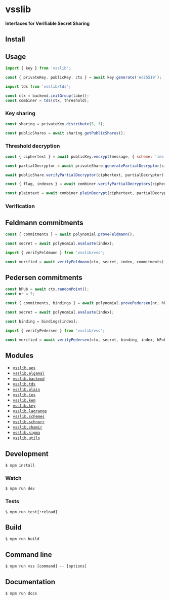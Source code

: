 # vsslib

**Interfaces for Verifiable Secret Sharing**

## Install

## Usage

```js
import { key } from 'vsslib';

const { privateKey, publicKey, ctx } = await key.generate('ed25519');
```

```js
import tds from 'vsslib/tds';

const ctx = backend.initGroup(label);
const combiner = tds(ctx, threshold);
```

### Key sharing

```js
const sharing = privateKey.distribute(5, 3);

const publicShares = await sharing.getPublicShares();
```

### Threshold decryption

```js
const { ciphertext } = await publicKey.encrypt(message, { scheme: 'ies' });
```

```js
const partialDecryptor = await privateShare.generatePartialDecryptor(ciphertext);
```

```js
await publicShare.verifyPartialDecryptor(ciphertext, partialDecryptor);
```

```js
const { flag, indexes } = await combiner.verifyPartialDecryptors(ciphertext, publicShares, partialDecryptors);
```

```js
const plaintext = await combiner.plainDecrypt(ciphertext, partialDecryptors);
```

### Verification

## Feldmann commitments

```js
const { commitments } = await polynomial.proveFeldmann();
```

```js
const secret = await polynomial.evaluate(index);
```

```js
import { verifyFeldmann } from 'vsslib/vss';

const verified = await verifyFeldmann(ctx, secret, index, commitments);
```


## Pedersen commitments

```js
const hPub = await ctx.randomPoint();
const nr = 7;

const { commitments, bindings } = await polynomial.provePedersen(nr, hPub);
```

```js
const secret = await polynomial.evaluate(index);

const binding = bindings[index];
```

```js
import { verifyPedersen } from 'vsslib/vss';

const verified = await verifyPedersen(ctx, secret, binding, index, hPub, commitments);
```

## Modules

- [`vsslib.aes`](./src/aes)
- [`vsslib.elgamal`](./src/elgamal)
- [`vsslib.backend`](./src/backend)
- [`vsslib.tds`](./src/tds)
- [`vsslib.plain`](./src/elgamal)
- [`vsslib.ies`](./src/elgamal)
- [`vsslib.kem`](./src/elgamal)
- [`vsslib.key`](./src/key)
- [`vsslib.lagrange`](./src/lagrange)
- [`vsslib.schemes`](./src/schemes)
- [`vsslib.schnorr`](./src/schnorr)
- [`vsslib.shamir`](./src/shamir)
- [`vsslib.sigma`](./src/sigma)
- [`vsslib.utils`](./src/utils)

## Development

```
$ npm install
```

### Watch

```
$ npm run dev
```

### Tests

```
$ npm run test[:reload]
```

## Build

```
$ npm run build
```

## Command line

```
$ npm run vss [command] -- [options]
```

## Documentation

```
$ npm run docs
```
